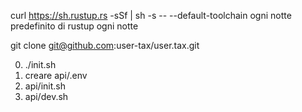curl https://sh.rustup.rs -sSf | sh -s -- --default-toolchain ogni notte<br>predefinito di rustup ogni notte

git clone git@github.com:user-tax/user.tax.git

0. ./init.sh
1. creare api/.env
2. api/init.sh
3. api/dev.sh